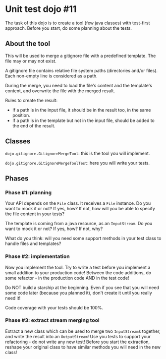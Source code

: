 # Unit test dojo #11

The task of this dojo is to create a tool (few java classes) with test-first approach.
Before you start, do some planning about the tests.

## About the tool

This will be used to merge a gitignore file with a predefined template. The file may or may not exist.

A gitignore file contains relative file system paths (directories and/or files). Each non-empty line is considered as a path.

During the merge, you need to load the file's content and the template's content, and overwrite the file with the merged result.

Rules to create the result:

- If a path is in the input file, it should be in the result too, in the same position.
- If a path is in the template but not in the input file, should be added to the end of the result.

## Classes

`dojo.gitignore.GitignoreMergeTool`: this is the tool you will implement.

`dojo.gitignore.GitignoreMergeToolTest`: here you will write your tests.

## Phases

### Phase #1: planning

Your API depends on the `File` class. It receives a `File` instance. Do you want to mock it or not? If yes, how?
If not, how will you be able to specify the file content in your tests?

The template is coming from a java resource, as an `InputStream`. Do you want to mock it or not? If yes, how? If not, why?

What do you think: will you need some support methods in your test class to handle files and templates?

### Phase #2: implementation

Now you implement the tool. Try to write a test before you implement a small addition to your production code!
Between the code additions, do some refactor - in the production code AND in the test code!

Do NOT build a starship at the beginning. Even if you see that you will need some code later (because you planned it), don't
create it until you really need it!

Code coverage with your tests should be 100%.

### Phase #3: extract stream merging tool

Extract a new class which can be used to merge two `InputStream`s together, and write the result into an `OutputStream`!
Use you tests to support your refactoring - do not write any new test!
Before you start the extraction, reshape your original class to have similar methods you will need in the new class!
